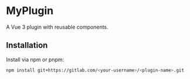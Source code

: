 # MyPlugin

A Vue 3 plugin with reusable components.

## Installation

Install via npm or pnpm:

```bash
npm install git+https://gitlab.com/<your-username>/<plugin-name>.git
